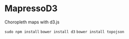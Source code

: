 # MapressoD3
Choropleth maps with d3.js

`sudo npm install`
`bower install d3`
`bower install topojson`
